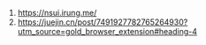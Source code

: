1. https://nsui.irung.me/
2. https://juejin.cn/post/7491927782765264930?utm_source=gold_browser_extension#heading-4
